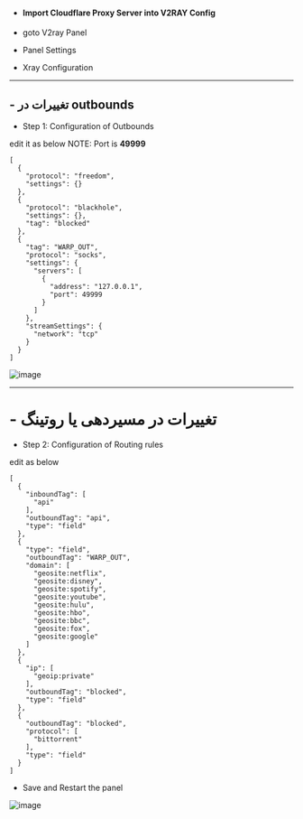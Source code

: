 - #### Import Cloudflare Proxy Server into V2RAY Config

 - goto V2ray Panel 
  - Panel Settings
   - Xray Configuration

***
## - تغییرات در outbounds
- Step 1: Configuration of Outbounds

edit it as below 
NOTE: Port is **49999**

```
[
  {
    "protocol": "freedom",
    "settings": {}
  },
  {
    "protocol": "blackhole",
    "settings": {},
    "tag": "blocked"
  },
  {
    "tag": "WARP_OUT",
    "protocol": "socks",
    "settings": {
      "servers": [
        {
          "address": "127.0.0.1",
          "port": 49999
        }
      ]
    },
    "streamSettings": {
      "network": "tcp"
    }
  }
]
```

![image](https://user-images.githubusercontent.com/120102306/230755547-9c4d581b-4de4-499e-99e2-2d730796f50d.png)


***

# - تغییرات در مسیردهی یا روتینگ
   - Step 2: Configuration of Routing rules

edit as below

```
[
  {
    "inboundTag": [
      "api"
    ],
    "outboundTag": "api",
    "type": "field"
  },
  {
    "type": "field",
    "outboundTag": "WARP_OUT",
    "domain": [
      "geosite:netflix",
      "geosite:disney",
      "geosite:spotify",
      "geosite:youtube",
      "geosite:hulu",
      "geosite:hbo",
      "geosite:bbc",
      "geosite:fox",
      "geosite:google"
    ]
  },
  {
    "ip": [
      "geoip:private"
    ],
    "outboundTag": "blocked",
    "type": "field"
  },
  {
    "outboundTag": "blocked",
    "protocol": [
      "bittorrent"
    ],
    "type": "field"
  }
]

```

 - Save and Restart the panel

![image](https://user-images.githubusercontent.com/120102306/230755626-a773edf7-9953-4615-866c-8cea4cbd0da3.png)

